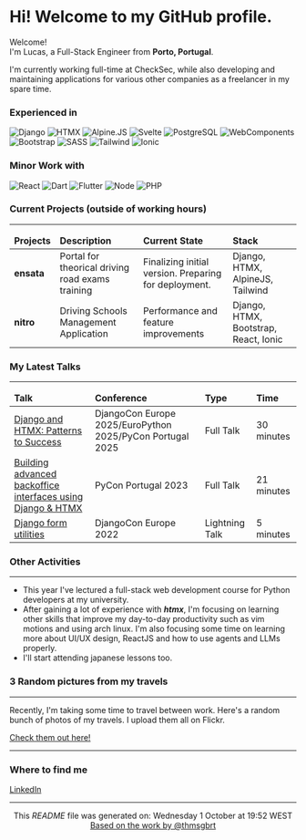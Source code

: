 <h1>Hi! Welcome to my GitHub profile.</h1>

<p>Welcome! </br> I'm Lucas, a Full-Stack Engineer from <b>Porto, Portugal</b>.</p>
<p>I'm currently working full-time at CheckSec, while also developing and maintaining applications for various other companies as a freelancer in my spare
    time.</p>
<h3>Experienced in</h3>
<p>
    <img alt="Django"
         src="https://img.shields.io/badge/Django-test?style=for-the-badge&logo=django&labelColor=%230B4B33&color=%230B4B33">
    <img alt="HTMX"
         src="https://img.shields.io/badge/HTMX-test?style=for-the-badge&logo=htmx&labelColor=%233366CC&color=%233366CC">
    <img alt="Alpine.JS"
         src="https://img.shields.io/badge/Alpine-test?style=for-the-badge&logo=Alpine.Js&logoColor=white&labelColor=%238BC0D0&color=%238BC0D0">
    <img alt="Svelte"
         src="https://img.shields.io/badge/Svelte-test?style=for-the-badge&logo=Svelte&logoColor=white&labelColor=%23FF3E00&color=%23FF3E00">
    <img alt="PostgreSQL"
         src="https://img.shields.io/badge/PostgreSQL-test?style=for-the-badge&logo=postgresql&logoColor=white&labelColor=%234169E1&color=%234169E1">
    <img alt="WebComponents"
         src="https://img.shields.io/badge/WebComponents-test?style=for-the-badge&logo=webcomponents.org&logoColor=white&labelColor=%23D0E937&color=%23D0E937">
    <img alt="Bootstrap"
         src="https://img.shields.io/badge/bootstrap-test?style=for-the-badge&logo=Bootstrap&logoColor=white&labelColor=%237952B3&color=%237952B3">
    <img alt="SASS"
         src="https://img.shields.io/badge/sass-test?style=for-the-badge&logo=sass&logoColor=white&labelColor=%23CC6699&color=%23CC6699">
    <img alt="Tailwind"
         src="https://img.shields.io/badge/tailwind-test?style=for-the-badge&logo=Tailwind%20CSS&logoColor=white&labelColor=%2306B6D4&color=%2306B6D4">
    <img alt="Ionic"
         src="https://img.shields.io/badge/Ionic-test?style=for-the-badge&logo=ionic&logoColor=white&labelColor=%233880FF&color=%233880FF">
</p>
<h3>Minor Work with</h3>
<p>
    <img alt="React"
         src="https://img.shields.io/badge/React-test?style=for-the-badge&logo=react&logoColor=white&labelColor=%2361DAFB&color=%2361DAFB">
    <img alt="Dart"
         src="https://img.shields.io/badge/dart-test?style=for-the-badge&logo=dart&logoColor=white&labelColor=%230175C2&color=%230175C2">
    <img alt="Flutter"
         src="https://img.shields.io/badge/flutter-test?style=for-the-badge&logo=flutter&logoColor=white&labelColor=%2302569B&color=%2302569B">
    <img alt="Node"
         src="https://img.shields.io/badge/node-test?style=for-the-badge&logo=Node.JS&logoColor=white&labelColor=%235FA04E&color=%235FA04E">
    <img alt="PHP"
         src="https://img.shields.io/badge/php-test?style=for-the-badge&logo=php&logoColor=white&labelColor=%23777BB4&color=%23777BB4">
</p>
<h3>Current Projects (outside of working hours)</h3>
<hr/>
<table>
    <thead>
    <tr>
        <td><b>Projects</b></td>
        <td><b>Description</b></td>
        <td><b>Current State</b></td>
        <td><b>Stack</td>
    </tr>
    </thead>
    <tbody>
    <tr>
          <td><b>ensata</b></td>
      <td>Portal for theorical driving road exams training</td>
      <td>Finalizing initial version. Preparing for deployment.</td>
      <td>Django, HTMX, AlpineJS, Tailwind</td>
    </tr>
    <tr>
        <td><b>nitro</b></td>
        <td>Driving Schools Management Application</td>
        <td>Performance and feature improvements</td>
        <td>Django, HTMX, Bootstrap, React, Ionic</td>
    </tr>
    </tbody>
</table>
<h3>My Latest Talks</h3>
<hr/>
<table>
    <thead>
    <tr>
        <td><b>Talk</b></td>
        <td><b>Conference</b></td>
        <td><b>Type</b></td>
        <td><b>Time</b></td>
    </tr>
    </thead>
    <tbody>
        <tr>
    <td><a href="https://www.youtube.com/watch?v=SDuqa82nx90" target="_blank">
      Django and HTMX: Patterns to Success
    </a></td>
<td>DjangoCon Europe 2025/EuroPython 2025/PyCon Portugal 2025</td>
      <td>Full Talk</td>
      <td>30 minutes</td>
    </tr>
    <tr>
        <td><a href="https://youtu.be/QKKyhVewhRk" target="_blank">
            Building advanced backoffice interfaces using Django & HTMX</a></td>
        <td>PyCon Portugal 2023</td>
        <td>Full Talk</td>
        <td>21 minutes</td>
    </tr>
    <tr>
        <td><a href="https://youtu.be/8EPvq0vSLko" target="_blank">
            Django form utilities</a></td>
        <td>DjangoCon Europe 2022</td>
        <td>Lightning Talk</td>
        <td>5 minutes</td>
    </tr>
    </tbody>
</table>

<h3>Other Activities</h3>
<hr/>
<ul>
     <li>This year I've lectured a full-stack web development course for Python developers at my university.</li>
    <li>After gaining a lot of experience with <b><i>htmx</i></b>, I'm focusing on learning other skills that improve my day-to-day productivity such as vim motions and using arch linux. I'm also focusing some time on learning more about UI/UX design, ReactJS and how to use agents and LLMs properly.</li>
   <li>I'll start attending japanese lessons too.</li>
</ul>

<h3>3 Random pictures from my travels</h3>
<hr/>
<p>Recently, I'm taking some time to travel between work. Here's a random bunch of photos of my travels.
    I upload them all on Flickr.
</p>
<a href="https://www.flickr.com/photos/jlucasp25/" target="_blank">Check them out here!</a>
<hr/>

<h3>Where to find me</h3>
<a href="https://www.linkedin.com/in/jlucasp25/" target="_blank">LinkedIn</a>

------------

<p align="center">This <i>README</i> file was generated on: Wednesday 1 October at 19:52 WEST<br/>
    <a href="https://medium.com/@th.guibert/how-to-create-a-self-updating-readme-md-for-your-github-profile-f8b05744ca91">Based
        on the work by @thmsgbrt</a></p>
